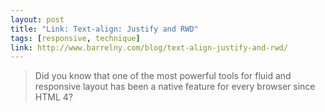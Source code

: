 ```yaml
---
layout: post
title: "Link: Text-align: Justify and RWD"
tags: [responsive, technique]
link: http://www.barrelny.com/blog/text-align-justify-and-rwd/
---
```


> Did you know that one of the most powerful tools for fluid and responsive layout has been a native feature for every browser since HTML 4?